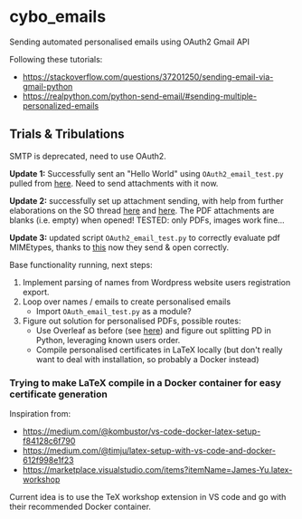 # cybo_emails
Sending automated personalised emails using OAuth2 Gmail API

Following these tutorials: 
 - https://stackoverflow.com/questions/37201250/sending-email-via-gmail-python 
 - https://realpython.com/python-send-email/#sending-multiple-personalized-emails 

 ## Trials & Tribulations
 SMTP is deprecated, need to use OAuth2. 

 **Update 1:** Successfully sent an "Hello World" using `OAuth2_email_test.py` pulled from [here](https://stackoverflow.com/a/40942045/7722773). Need to send attachments with it now. 

**Update 2:** successfully set up attachment sending, with help from further elaborations on the SO thread [here](https://stackoverflow.com/a/43379469/7722773) and [here](https://stackoverflow.com/a/49620786/7722773). The PDF attachments are blanks (i.e. empty) when opened! TESTED: only PDFs, images work fine...

**Update 3:** updated script `OAuth2_email_test.py` to correctly evaluate pdf MIMEtypes, thanks to [this](https://stackoverflow.com/a/11921241/7722773) now they send & open correctly. 

Base functionality running, next steps: 
 1. Implement parsing of names from Wordpress website users registration export. 
 2. Loop over names / emails to create personalised emails
    - Import `OAuth_email_test.py` as a module? 
 3. Figure out solution for personalised PDFs, possible routes: 
    - Use Overleaf as before (see [here](https://www.overleaf.com/project/660fa8e25e8920231dabd66e)) and figure out splitting PD in Python, leveraging known users order. 
    - Compile personalised certificates in LaTeX locally (but don't really want to deal with installation, so probably a Docker instead)

### Trying to make LaTeX compile in a Docker container for easy certificate generation
Inspiration from: 
 - https://medium.com/@kombustor/vs-code-docker-latex-setup-f84128c6f790 
 - https://medium.com/@timju/latex-setup-with-vs-code-and-docker-612f998e1f23 
 - https://marketplace.visualstudio.com/items?itemName=James-Yu.latex-workshop 

Current idea is to use the TeX workshop extension in VS code and go with their recommended Docker container. 
